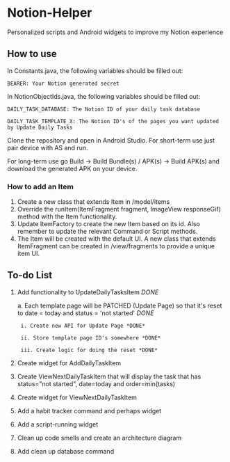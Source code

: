 # Notion-Helper
Personalized scripts and Android widgets to improve my Notion experience

## How to use
In Constants.java, the following variables should be filled out:

    BEARER: Your Notion generated secret
  
In NotionObjectIds.java, the following variables should be filled out:

    DAILY_TASK_DATABASE: The Notion ID of your daily task database

    DAILY_TASK_TEMPLATE_X: The Notion ID's of the pages you want updated by Update Daily Tasks
    
Clone the repository and open in Android Studio. For short-term use just pair device with AS and run.

For long-term use go Build -> Build Bundle(s) / APK(s) -> Build APK(s) and download the generated APK on your device.

### How to add an Item
1. Create a new class that extends Item in /model/items
2. Override the runItem(ItemFragment fragment, ImageView responseGif) method with the Item functionality.
3. Update ItemFactory to create the new Item based on its id. Also remember to update the relevant Command or Script methods.
4. The Item will be created with the default UI. A new class that extends ItemFragment can be created in /view/fragments to provide a unique item UI.

## To-do List
1. Add functionality to UpdateDailyTasksItem *DONE*
   
   a. Each template page will be PATCHED (Update Page) so that it's reset to date = today and status = 'not started' *DONE*
      
        i. Create new API for Update Page *DONE*
      
        ii. Store template page ID's somewhere *DONE*
      
        iii. Create logic for doing the reset *DONE*
2. Create widget for AddDailyTaskItem
5. Create ViewNextDailyTaskItem that will display the task that has status="not started", date=today and order=min(tasks)
6. Create widget for ViewNextDailyTaskItem
7. Add a habit tracker command and perhaps widget
8. Add a script-running widget
10. Clean up code smells and create an architecture diagram
11. Add clean up database command
